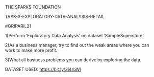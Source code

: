 THE SPARKS FOUNDATION

TASK-3-EXPLORATORY-DATA-ANALYSIS-RETAIL

#GRIPARIL21

1)Perform ‘Exploratory Data Analysis’ on dataset ‘SampleSuperstore’.

2)As a business manager, try to find out the weak areas where you can
  work to make more profit.
  
3)What all business problems you can derive by exploring the data.

DATASET USED: https://bit.ly/3i4rbWl
